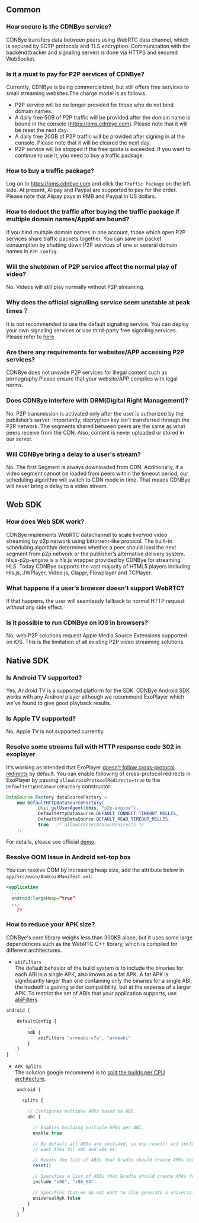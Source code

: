 
## Common
### How secure is the CDNBye service?
CDNBye transfers data between peers using WebRTC data channel, 
which is secured by SCTP protocols and TLS encryption. Communication 
with the backend(tracker and signaling server) is done via HTTPS and 
secured WebSocket.

### Is it a must to pay for P2P services of CDNBye?
Currently, CDNBye is being commercialized, but still offers free services to small streaming websites.The charge model is as follows.
- P2P service will be no longer provided for those who do not bind domain names.
- A daily free 5GB of P2P traffic will be provided after the domain name is bound in the console (https://oms.cdnbye.com). Please note that it will be reset the next day.
- A daily free 20GB of P2P traffic will be provided after signing in at the console. Please note that it will be cleared the next day.
- P2P service will be stopped if the free quota is exceeded. If you want to continue to use it, you need to buy a traffic package.

### How to buy a traffic package?
Log on to https://oms.cdnbye.com and click the `Traffic Package` on the left side. At present, Alipay and Paypal are supported to pay for the order. Please note that Alipay pays in RMB and Paypal in US dollars.

### How to deduct the traffic after buying the traffic package if multiple domain names/AppId are bound?
If you bind multiple domain names in one account, those which open P2P services share traffic packets together. You can save on packet consumption by shutting down P2P services of one or several domain names in `P2P Config`.

### Will the shutdown of P2P service affect the normal play of video?
No. Videos will still play normally without P2P streaming.

### Why does the official signalling service seem unstable at peak times？ 
It is not recommended to use the default signaling service. You can deploy your own signaling services or use third-party free signaling services. Please refer to [here](/en/signaling.md)

### Are there any requirements for websites/APP accessing P2P services? 
CDNBye does not provide P2P services for illegal content such as pornography.Please ensure that your website/APP complies with legal norms.

### Does CDNBye interfere with DRM(Digital Right Management)?
No. P2P transmission is activated only after the user is authorized 
by the publisher’s server. Importantly, decryption key isn't transferred 
through the P2P network. The segments shared between peers are the same as 
what peers receive from the CDN. Also, content is never uploaded or stored 
 in our server.
 
### Will CDNBye bring a delay to a user's stream?
No. The first Segment is always downloaded from CDN. Additionally, 
if a video segment cannot be loaded from peers within the timeout period, 
our scheduling algorithm will switch to CDN mode in time. That means CDNBye
will never bring a delay to a video stream.

## Web SDK
### How does Web SDK work?
CDNBye implements WebRTC datachannel to scale live/vod video streaming 
by p2p network using bittorrent-like protocol. The built-in 
scheduling algorithm determines whether a peer should load the next 
segment from p2p network or the publisher’s alternative delivery system.
hlsjs-p2p-engine is a hls.js wrapper provided by CDNBye for streaming HLS. 
Today CDNBye supports the vast majority of HTML5 players including Hls.js, 
JWPlayer, Video.js, Clappr, Flowplayer and TCPlayer.

### What happens if a user‘s browser doesn't support WebRTC?
If that happens, the user will seamlessly fallback to normal HTTP request 
without any side effect.

### Is it possible to run CDNBye on iOS in browsers?
No, web P2P solutions request Apple Media Source Extensions supported on iOS. This is the limitation of all existing P2P video streaming solutions.

## Native SDK
### Is Android TV supported?
Yes, Android TV is a supported platform for the SDK. CDNBye Android SDK works with any Android player although we recommend ExoPlayer which we've found to give good playback results.

### Is Apple TV supported?
No, Apple TV is not supported currently.

### Resolve some streams fail with HTTP response code 302 in exoplayer
It's working as intended that ExoPlayer [doesn't follow cross-protocol redirects]((https://github.com/google/ExoPlayer/issues/1190)) by default. You can enable following of cross-protocol redirects in ExoPlayer by passing `allowCrossProtocolRedirects=true` to the `DefaultHttpDataSourceFactory` constructor:
```java
DataSource.Factory dataSourceFactory =
    new DefaultHttpDataSourceFactory(
            Util.getUserAgent(this, "p2p-engine"),
            DefaultHttpDataSource.DEFAULT_CONNECT_TIMEOUT_MILLIS,
            DefaultHttpDataSource.DEFAULT_READ_TIMEOUT_MILLIS,
            true   /* allowCrossProtocolRedirects */
    );
```
For details, please see official [demo](https://github.com/cdnbye/android-p2p-engine).

### Resolve OOM Issue in Android set-top box
You can resolve OOM by increasing heap size, add the attribute below in `app/src/main/AndroidManifest.xml`:
```xml
<application
  ...
  android:largeHeap=“true”
  ...
    />
```

### How to reduce your APK size?
CDNBye's core library weighs less than 300KB alone, but it uses some large dependencies such as the WebRTC C++ library, which is compiled for different architectures.
- `abiFilters` 
<br>The default behavior of the build system is to include the binaries for each ABI in a single APK, also known as a fat APK. A fat APK is significantly larger than one containing only the binaries for a single ABI; the tradeoff is gaining wider compatibility, but at the expense of a larger APK. To restrict the set of ABIs that your application supports, use [abiFilters](https://developer.android.com/ndk/guides/abis). 
```javascript
android {
    ...
    defaultConfig {
        ...
        ndk {
            abiFilters "armeabi-v7a", "armeabi"
        }
    }
}
```
- `APK Splits`
<br>The solution google recommend is to [split the builds per CPU architecture](https://developer.android.com/studio/build/configure-apk-splits#configure-abi-split).
```javascript
    android {
      ...
      splits {

        // Configures multiple APKs based on ABI.
        abi {

          // Enables building multiple APKs per ABI.
          enable true

          // By default all ABIs are included, so use reset() and include to specify that we only
          // want APKs for x86 and x86_64.

          // Resets the list of ABIs that Gradle should create APKs for to none.
          reset()

          // Specifies a list of ABIs that Gradle should create APKs for.
          include "x86", "x86_64"

          // Specifies that we do not want to also generate a universal APK that includes all ABIs.
          universalApk false
        }
      }
    }
```